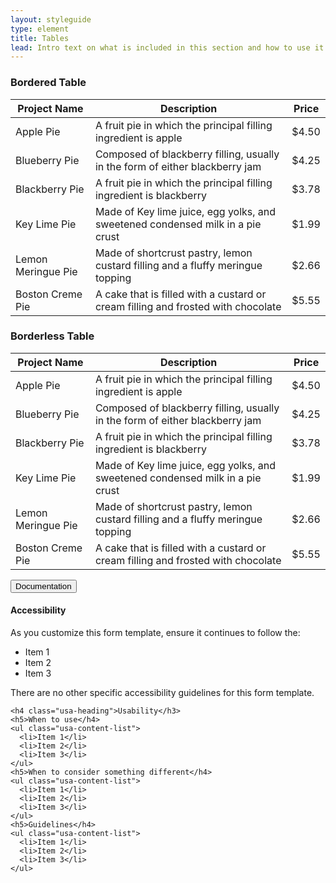 ```yaml
---
layout: styleguide
type: element
title: Tables
lead: Intro text on what is included in this section and how to use it. No more than one or two sentences.
---
```


<div class="preview">

  <h3 class="usa-heading">Bordered Table</h3>

  <table>
    <thead>
      <tr>
        <th scope='col'>Project Name</th>
        <th scope='col'>Description</th>
        <th scope='col'>Price</th>
      </tr>
    </thead>
    <tbody>
      <tr>
        <td scope='row'>Apple Pie</td>
        <td>A fruit pie in which the principal filling ingredient is apple</td>
        <td>$4.50</td>
      </tr>
      <tr>
        <td scope='row'>Blueberry Pie</td>
        <td>Composed of blackberry filling, usually in the form of either blackberry jam</td>
        <td>$4.25</td>
      </tr>
      <tr>
        <td scope='row'>Blackberry Pie</td>
        <td>A fruit pie in which the principal filling ingredient is blackberry</td>
        <td>$3.78</td>
      </tr>
      <tr>
        <td scope='row'>Key Lime Pie</td>
        <td>Made of Key lime juice, egg yolks, and sweetened condensed milk in a pie crust</td>
        <td>$1.99</td>
      </tr>
      <tr>
        <td scope='row'>Lemon Meringue Pie</td>
        <td>Made of shortcrust pastry, lemon custard filling and a fluffy meringue topping</td>
        <td>$2.66</td>
      </tr>
      <tr>
        <td scope='row'>Boston Creme Pie</td>
        <td>A cake that is filled with a custard or cream filling and frosted with chocolate</td>
        <td>$5.55</td>
      </tr>      
    </tbody>
  </table>

  <h3 class="usa-heading">Borderless Table</h3>

  <table class="usa-table-borderless">
    <thead>
      <tr>
        <th scope='col'>Project Name</th>
        <th scope='col'>Description</th>
        <th scope='col'>Price</th>
      </tr>
    </thead>
    <tbody>
      <tr>
        <td scope='row'>Apple Pie</td>
        <td>A fruit pie in which the principal filling ingredient is apple</td>
        <td>$4.50</td>
      </tr>
      <tr>
        <td scope='row'>Blueberry Pie</td>
        <td>Composed of blackberry filling, usually in the form of either blackberry jam</td>
        <td>$4.25</td>
      </tr>
      <tr>
        <td scope='row'>Blackberry Pie</td>
        <td>A fruit pie in which the principal filling ingredient is blackberry</td>
        <td>$3.78</td>
      </tr>
      <tr>
        <td scope='row'>Key Lime Pie</td>
        <td>Made of Key lime juice, egg yolks, and sweetened condensed milk in a pie crust</td>
        <td>$1.99</td>
      </tr>
      <tr>
        <td scope='row'>Lemon Meringue Pie</td>
        <td>Made of shortcrust pastry, lemon custard filling and a fluffy meringue topping</td>
        <td>$2.66</td>
      </tr>
      <tr>
        <td scope='row'>Boston Creme Pie</td>
        <td>A cake that is filled with a custard or cream filling and frosted with chocolate</td>
        <td>$5.55</td>
      </tr>      
    </tbody>
  </table>

</div>

<div class="usa-accordion-bordered">
  <button class="usa-button-unstyled usa-accordion-button"
      aria-expanded="true" aria-controls="collapsible-0">
    Documentation
  </button>
  <div id="collapsible-0" aria-hidden="false" class="usa-accordion-content">
    <h4 class="usa-heading">Accessibility</h3>
    <p>As you customize this form template, ensure it continues to follow the:</p>
    <ul class="usa-content-list">
      <li>Item 1</li>
      <li>Item 2</li>
      <li>Item 3</li>
    </ul>
    <p>There are no other specific accessibility guidelines for this form template.</p>

    <h4 class="usa-heading">Usability</h3>
    <h5>When to use</h4>
    <ul class="usa-content-list">
      <li>Item 1</li>
      <li>Item 2</li>
      <li>Item 3</li>
    </ul>
    <h5>When to consider something different</h4>
    <ul class="usa-content-list">
      <li>Item 1</li>
      <li>Item 2</li>
      <li>Item 3</li>
    </ul>
    <h5>Guidelines</h4>
    <ul class="usa-content-list">
      <li>Item 1</li>
      <li>Item 2</li>
      <li>Item 3</li>
    </ul>
  </div>
</div>
